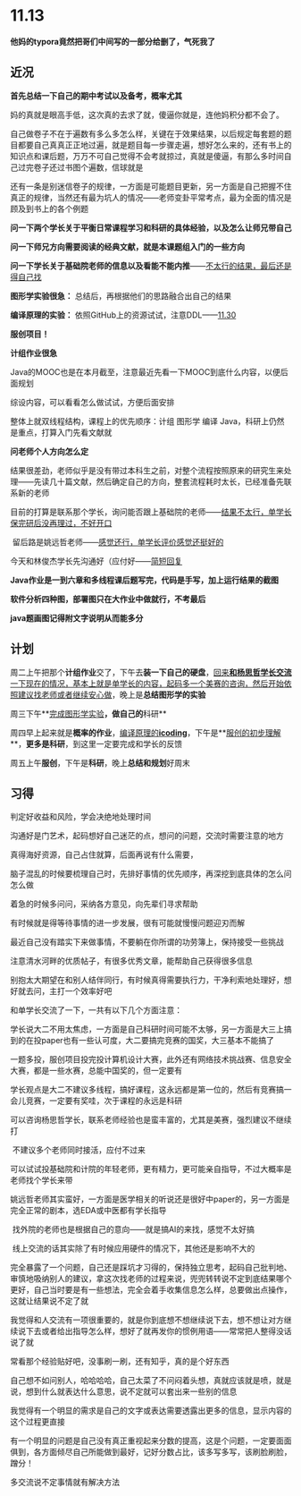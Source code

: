 # 11.13

**他妈的typora竟然把哥们中间写的一部分给删了，气死我了**

## 近况

**首先总结一下自己的期中考试以及备考，概率尤其**

​	妈的真就是眼高手低，这次真的去求了就，傻逼你就是，连他妈积分都不会了。

​	自己做卷子不在于遍数有多么多怎么样，关键在于效果结果，以后规定每套题的题目都要自己真真正正地过遍，就是题目每一步骤走遍，想好怎么来的，还有书上的知识点和课后题，万万不可自己觉得不会考就掠过，真就是傻逼，有那么多时间自己过完卷子还过书图个遍数，信球就是

​	还有一条是别迷信卷子的规律，一方面是可能题目更新，另一方面是自己把握不住真正的规律，当然还有最为坑人的情况——老师变卦平常考点，最为全面的情况是顾及到书上的各个例题

**问一下两个学长关于平衡日常课程学习和科研的具体经验，以及怎么让师兄带自己**

**问一下师兄方向需要阅读的经典文献，就是本课题组入门的一些方向**

**问一下学长关于基础院老师的信息以及看能不能内推**——<u>不太行的结果，最后还是得自己找</u>

**图形学实验很急：** 总结后，再根据他们的思路融合出自己的结果

**编译原理的实验：** 依照GitHub上的资源试试，注意DDL——<u>11.30</u>

**服创项目！**

**计组作业很急**

Java的MOOC也是在本月截至，注意最近先看一下MOOC到底什么内容，以便后面规划

综设内容，可以看看怎么做试试，方便后面安排

整体上就双线程结构，课程上的优先顺序：计组  图形学  编译  Java，科研上仍然是重点，打算入门先看文献就

**问老师个人方向怎么定**

​	结果很差劲，老师似乎是没有带过本科生之前，对整个流程按照原来的研究生来处理——先读几十篇文献，然后确定自己的方向，整套流程耗时太长，已经准备先联系新的老师

​	目前的打算是联系那个学长，询问能否跟上基础院的老师——<u>结果不太行，单学长保完研后没再理过，不好开口</u>

​	留后路是姚远哲老师——<u>感觉还行，单学长评价感觉还挺好的</u>

今天和林俊杰学长先沟通好（应付好——<u>简短回复</u>

**Java作业是一到六章和多线程课后题写完，代码是手写，加上运行结果的截图**

**软件分析四种图，部署图只在大作业中做就行，不考最后**

**java题画图记得附文字说明从而能多分**

## 计划

周二上午把那个**计组作业**交了，下午去**装一下自己的硬盘**，<u>回来**和杨思哲学长交流**一下现在的情况，基本上就是单学长的内容，起码多一个美赛的咨询，然后开始依照建议找老师或者继续安心做</u>，晚上是**总结图形学的实验**

周三下午**<u>完成图形学实验</u>**，做自己的**科研**

周四早上起来就是**概率的作业**，<u>编译原理的**icoding**</u>，下午是**<u>服创的初步理解</u>**，**更多是科研**，到这里一定要完成和学长的反馈

周五上午**服创**，下午是**科研**，晚上**总结和规划**好周末

## 习得

判定好收益和风险，学会决绝地处理时间

沟通好是门艺术，起码想好自己迷茫的点，想问的问题，交流时需要注意的地方

真得海好资源，自己占住就算，后面再说有什么需要，

脑子混乱的时候要梳理自己时，先排好事情的优先顺序，再深挖到底具体的怎么问怎么做

着急的时候多问问，采纳各方意见，向先辈们寻求帮助

有时候就是得等待事情的进一步发展，很有可能就慢慢问题迎刃而解

最近自己没有踏实下来做事情，不要躺在你所谓的功劳簿上，保持接受一些挑战

注意清水河畔的优质帖子，有很多优秀文章，能帮助自己获得很多信息

别抱太大期望在和别人结伴同行，有时候真得需要执行力，干净利索地处理好，想好就去问，主打一个效率好吧

和单学长交流了一下，一共有以下几个方面注意：

​	学长说大二不用太焦虑，一方面是自己科研时间可能不太够，另一方面是大三上搞到的在投paper也有一些认可度，大二要搞完竞赛的国奖，大三基本不能搞了

​	一题多投，服创项目投完投计算机设计大赛，此外还有网络技术挑战赛、信息安全大赛，都是一些水赛，总能中国奖的，但一定要有

​	学长观点是大二不建议多线程，搞好课程，这永远都是第一位的，然后有竞赛搞一会儿竞赛，一定要有奖哇，次于课程的永远是科研

​	可以咨询杨思哲学长，联系老师经验也是蛮丰富的，尤其是美赛，强烈建议不继续打

​	不建议多个老师同时接活，应付不过来

​	可以试试投基础院和计院的年轻老师，更有精力，更可能亲自指导，不过大概率是老师找个学长来带

​	姚远哲老师其实蛮好，一方面是医学相关的听说还是很好中paper的，另一方面是完全正常的剧本，选EDA或中医都有学长指导

​	找外院的老师也是根据自己的意向——就是搞AI的来找，感觉不太好搞

​	线上交流的话其实除了有时候应用硬件的情况下，其他还是影响不大的

完全暴露了一个问题，自己还是踩坑才习得的，保持独立思考，起码自己批判地、审慎地吸纳别人的建议，拿这次找老师的过程来说，兜兜转转说不定到底结果哪个更好，自己当时要是有一些想法，完全会着手收集信息怎么样，总要做出点操作，这就让结果说不定了就

我觉得和人交流有一项很重要的，就是你到底想不想继续说下去，想不想让对方继续说下去或者给出指导怎么样，想好了就再发你的惯例用语——常常把人整得没话说了就

常看那个经验贴好吧，没事刷一刷，还有知乎，真的是个好东西

自己想不如问别人，哈哈哈哈，自己太菜了不问闷着头想，真就应该就是喷，就是说，想到什么就表达什么意思，说不定就可以套出来一些别的信息

我觉得有一个明显的需求是自己的文字或表达需要透露出更多的信息，显示内容的这个过程更直接

有一个明显的问题是自己没有真正重视起来分数的提高，这是个问题，一定要面面俱到，各方面倾尽自己所能做到最好，记好分数占比，该多写多写，该刷脸刷脸，蹭分！

多交流说不定事情就有解决方法